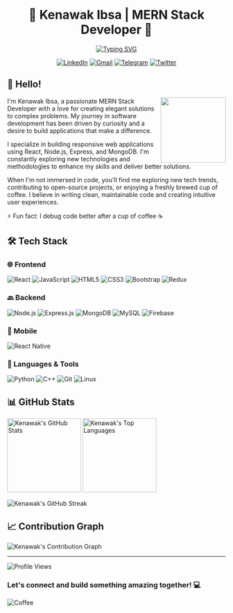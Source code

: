 
<div align="center">
  
# 🚀 Kenawak Ibsa | MERN Stack Developer 🚀

[![Typing SVG](https://readme-typing-svg.herokuapp.com?font=Fira+Code&pause=1000&color=0C7BDC&center=true&vCenter=true&width=435&lines=Full+Stack+Developer;MERN+Stack+Specialist;Problem+Solver;Coffee+Enthusiast+☕)](https://git.io/typing-svg)

<p>
  <a href="https://linkedin.com/in/kenawak"><img src="https://img.shields.io/badge/LinkedIn-0077B5?style=for-the-badge&logo=linkedin&logoColor=white" alt="LinkedIn"/></a>
  <a href="mailto:kenawakibsa95@gmail.com"><img src="https://img.shields.io/badge/Gmail-D14836?style=for-the-badge&logo=gmail&logoColor=white" alt="Gmail"/></a>
  <a href="https://t.me/Kenawak_Ibsa"><img src="https://img.shields.io/badge/Telegram-2CA5E0?style=for-the-badge&logo=telegram&logoColor=white" alt="Telegram"/></a>
  <a href="https://twitter.com/kenawak"><img src="https://img.shields.io/badge/Twitter-1DA1F2?style=for-the-badge&logo=twitter&logoColor=white" alt="Twitter"/></a>
</p>

</div>

## 👋 Hello!

<img align="right" height="150" src="https://media.giphy.com/media/v1.Y2lkPTc5MGI3NjExNmQ1OTBjMzIwZDM4ZmE3MzM5MzI0ZjQ5ZWM5ZDM4NzBkZDRkNmNiYiZlcD12MV9pbnRlcm5hbF9naWZzX2dpZklkJmN0PWc/bGgsc5mWoryfgKBx1u/giphy.gif"/>

I'm Kenawak Ibsa, a passionate MERN Stack Developer with a love for creating elegant solutions to complex problems. My journey in software development has been driven by curiosity and a desire to build applications that make a difference.

I specialize in building responsive web applications using React, Node.js, Express, and MongoDB. I'm constantly exploring new technologies and methodologies to enhance my skills and deliver better solutions.

When I'm not immersed in code, you'll find me exploring new tech trends, contributing to open-source projects, or enjoying a freshly brewed cup of coffee. I believe in writing clean, maintainable code and creating intuitive user experiences.

⚡ Fun fact: I debug code better after a cup of coffee ☕

## 🛠️ Tech Stack

### 🌐 Frontend
![React](https://img.shields.io/badge/React-20232A?style=for-the-badge&logo=react&logoColor=61DAFB)
![JavaScript](https://img.shields.io/badge/JavaScript-F7DF1E?style=for-the-badge&logo=javascript&logoColor=black)
![HTML5](https://img.shields.io/badge/HTML5-E34F26?style=for-the-badge&logo=html5&logoColor=white)
![CSS3](https://img.shields.io/badge/CSS3-1572B6?style=for-the-badge&logo=css3&logoColor=white)
![Bootstrap](https://img.shields.io/badge/Bootstrap-563D7C?style=for-the-badge&logo=bootstrap&logoColor=white)
![Redux](https://img.shields.io/badge/Redux-593D88?style=for-the-badge&logo=redux&logoColor=white)

### 🔙 Backend
![Node.js](https://img.shields.io/badge/Node.js-339933?style=for-the-badge&logo=nodedotjs&logoColor=white)
![Express.js](https://img.shields.io/badge/Express.js-000000?style=for-the-badge&logo=express&logoColor=white)
![MongoDB](https://img.shields.io/badge/MongoDB-4EA94B?style=for-the-badge&logo=mongodb&logoColor=white)
![MySQL](https://img.shields.io/badge/MySQL-005C84?style=for-the-badge&logo=mysql&logoColor=white)
![Firebase](https://img.shields.io/badge/Firebase-FFCA28?style=for-the-badge&logo=firebase&logoColor=black)

### 📱 Mobile
![React Native](https://img.shields.io/badge/React_Native-20232A?style=for-the-badge&logo=react&logoColor=61DAFB)

### 🧰 Languages & Tools
![Python](https://img.shields.io/badge/Python-3776AB?style=for-the-badge&logo=python&logoColor=white)
![C++](https://img.shields.io/badge/C%2B%2B-00599C?style=for-the-badge&logo=c%2B%2B&logoColor=white)
![Git](https://img.shields.io/badge/GIT-E44C30?style=for-the-badge&logo=git&logoColor=white)
![Linux](https://img.shields.io/badge/Linux-FCC624?style=for-the-badge&logo=linux&logoColor=black)

## 📊 GitHub Stats

<p>
  <img src="https://github-readme-stats.vercel.app/api?username=kenawak&show_icons=true&theme=tokyonight&hide_border=true&count_private=true" alt="Kenawak's GitHub Stats" height="170"/>
  <img src="https://github-readme-stats.vercel.app/api/top-langs/?username=kenawak&layout=compact&theme=tokyonight&hide_border=true" alt="Kenawak's Top Languages" height="170"/>
</p>

<p>
  <img src="https://github-readme-streak-stats.herokuapp.com/?user=kenawak&theme=tokyonight&hide_border=true" alt="Kenawak's GitHub Streak" />
</p>

## 📈 Contribution Graph

<p>
  <img src="https://github-profile-summary-cards.vercel.app/api/cards/profile-details?username=kenawak&theme=tokyonight" alt="Kenawak's Contribution Graph" />
</p>

---

<p>
  <img src="https://komarev.com/ghpvc/?username=kenawak&style=flat-square&color=blue" alt="Profile Views"/>
</p>

### Let's connect and build something amazing together! 💻

![Coffee](https://img.shields.io/badge/Coffee%20Level-100%25-brown?style=for-the-badge&logo=buy-me-a-coffee&logoColor=white)
